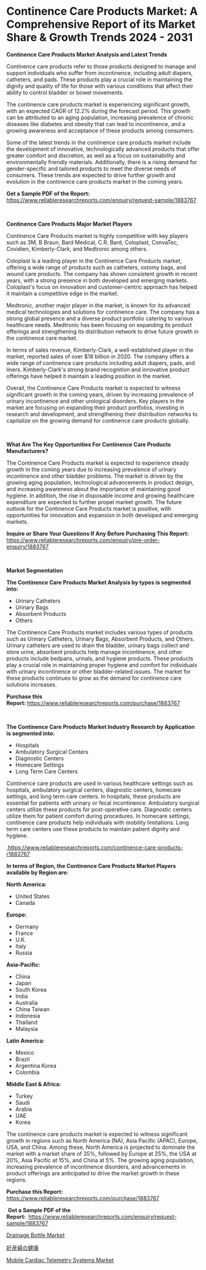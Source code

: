 <p><h1>Continence Care Products Market: A Comprehensive Report of its Market Share & Growth Trends 2024 - 2031</h1></p><p><strong>Continence Care Products Market Analysis and Latest Trends</strong></p>
<p><p>Continence care products refer to those products designed to manage and support individuals who suffer from incontinence, including adult diapers, catheters, and pads. These products play a crucial role in maintaining the dignity and quality of life for those with various conditions that affect their ability to control bladder or bowel movements.</p><p>The continence care products market is experiencing significant growth, with an expected CAGR of 12.2% during the forecast period. This growth can be attributed to an aging population, increasing prevalence of chronic diseases like diabetes and obesity that can lead to incontinence, and a growing awareness and acceptance of these products among consumers.</p><p>Some of the latest trends in the continence care products market include the development of innovative, technologically advanced products that offer greater comfort and discretion, as well as a focus on sustainability and environmentally friendly materials. Additionally, there is a rising demand for gender-specific and tailored products to meet the diverse needs of consumers. These trends are expected to drive further growth and evolution in the continence care products market in the coming years.</p></p>
<p><strong>Get a Sample PDF of the Report:&nbsp;</strong> <a href="https://www.reliableresearchreports.com/enquiry/request-sample/1883767">https://www.reliableresearchreports.com/enquiry/request-sample/1883767</a></p>
<p>&nbsp;</p>
<p><strong>Continence Care Products Major Market Players</strong></p>
<p><p>Continence Care Products market is highly competitive with key players such as 3M, B Braun, Bard Medical, C.R. Bard, Coloplast, ConvaTec, Covidien, Kimberly-Clark, and Medtronic among others.</p><p>Coloplast is a leading player in the Continence Care Products market, offering a wide range of products such as catheters, ostomy bags, and wound care products. The company has shown consistent growth in recent years, with a strong presence in both developed and emerging markets. Coloplast's focus on innovation and customer-centric approach has helped it maintain a competitive edge in the market.</p><p>Medtronic, another major player in the market, is known for its advanced medical technologies and solutions for continence care. The company has a strong global presence and a diverse product portfolio catering to various healthcare needs. Medtronic has been focusing on expanding its product offerings and strengthening its distribution network to drive future growth in the continence care market.</p><p>In terms of sales revenue, Kimberly-Clark, a well-established player in the market, reported sales of over $18 billion in 2020. The company offers a wide range of continence care products including adult diapers, pads, and liners. Kimberly-Clark's strong brand recognition and innovative product offerings have helped it maintain a leading position in the market.</p><p>Overall, the Continence Care Products market is expected to witness significant growth in the coming years, driven by increasing prevalence of urinary incontinence and other urological disorders. Key players in the market are focusing on expanding their product portfolios, investing in research and development, and strengthening their distribution networks to capitalize on the growing demand for continence care products globally.</p></p>
<p>&nbsp;</p>
<p><strong>What Are The Key Opportunities For Continence Care Products Manufacturers?</strong></p>
<p><p>The Continence Care Products market is expected to experience steady growth in the coming years due to increasing prevalence of urinary incontinence and other bladder problems. The market is driven by the growing aging population, technological advancements in product design, and increasing awareness about the importance of maintaining good hygiene. In addition, the rise in disposable income and growing healthcare expenditure are expected to further propel market growth. The future outlook for the Continence Care Products market is positive, with opportunities for innovation and expansion in both developed and emerging markets.</p></p>
<p><strong>Inquire or Share Your Questions If Any Before Purchasing This Report:</strong> <a href="https://www.reliableresearchreports.com/enquiry/pre-order-enquiry/1883767">https://www.reliableresearchreports.com/enquiry/pre-order-enquiry/1883767</a></p>
<p>&nbsp;</p>
<p><strong>Market Segmentation</strong></p>
<p><strong>The Continence Care Products Market Analysis by types is segmented into:</strong></p>
<p><ul><li>Urinary Catheters</li><li>Urinary Bags</li><li>Absorbent Products</li><li>Others</li></ul></p>
<p><p>The Continence Care Products market includes various types of products such as Urinary Catheters, Urinary Bags, Absorbent Products, and Others. Urinary catheters are used to drain the bladder, urinary bags collect and store urine, absorbent products help manage incontinence, and other products include bedpans, urinals, and hygiene products. These products play a crucial role in maintaining proper hygiene and comfort for individuals with urinary incontinence or other bladder-related issues. The market for these products continues to grow as the demand for continence care solutions increases.</p></p>
<p><strong>Purchase this Report:&nbsp;</strong><a href="https://www.reliableresearchreports.com/purchase/1883767">https://www.reliableresearchreports.com/purchase/1883767</a></p>
<p>&nbsp;</p>
<p><strong>The Continence Care Products Market Industry Research by Application is segmented into:</strong></p>
<p><ul><li>Hospitals</li><li>Ambulatory Surgical Centers</li><li>Diagnostic Centers</li><li>Homecare Settings</li><li>Long Term Care Centers</li></ul></p>
<p><p>Continence care products are used in various healthcare settings such as hospitals, ambulatory surgical centers, diagnostic centers, homecare settings, and long term care centers. In hospitals, these products are essential for patients with urinary or fecal incontinence. Ambulatory surgical centers utilize these products for post-operative care. Diagnostic centers utilize them for patient comfort during procedures. In homecare settings, continence care products help individuals with mobility limitations. Long term care centers use these products to maintain patient dignity and hygiene.</p></p>
<p><a href="https://www.reliableresearchreports.com/continence-care-products-r1883767">&nbsp;https://www.reliableresearchreports.com/continence-care-products-r1883767</a></p>
<p><strong>In terms of Region, the Continence Care Products Market Players available by Region are:</strong></p>
<p>
    <p> <strong> North America: </strong>
        <ul>
            <li>United States</li>
            <li>Canada</li>
        </ul>
        </p> 
    <p> <strong> Europe: </strong>
        <ul>
            <li>Germany</li>
            <li>France</li>
            <li>U.K.</li>
            <li>Italy</li>
            <li>Russia</li>
        </ul>
        </p> 
    <p> <strong> Asia-Pacific: </strong>
        <ul>
            <li>China</li>
            <li>Japan</li>
            <li>South Korea</li>
            <li>India</li>
            <li>Australia</li>
            <li>China Taiwan</li>
            <li>Indonesia</li>
            <li>Thailand</li>
            <li>Malaysia</li>
        </ul>
        </p> 
    <p> <strong> Latin America: </strong>
        <ul>
            <li>Mexico</li>
            <li>Brazil</li>
            <li>Argentina Korea</li>
            <li>Colombia</li>
        </ul>
        </p> 
    <p> <strong> Middle East & Africa: </strong>
        <ul>
            <li>Turkey</li>
            <li>Saudi</li>
            <li>Arabia</li>
            <li>UAE</li>
            <li>Korea</li>
        </ul>
    </p>
    </p>
<p><p>The continence care products market is expected to witness significant growth in regions such as North America (NA), Asia Pacific (APAC), Europe, USA, and China. Among these, North America is projected to dominate the market with a market share of 35%, followed by Europe at 25%, the USA at 20%, Asia Pacific at 15%, and China at 5%. The growing aging population, increasing prevalence of incontinence disorders, and advancements in product offerings are anticipated to drive the market growth in these regions.</p></p>
<p><strong>Purchase this Report: </strong><a href="https://www.reliableresearchreports.com/purchase/1883767">https://www.reliableresearchreports.com/purchase/1883767</a></p>
<p>&nbsp;<strong>Get a Sample PDF of the Report:&nbsp;&nbsp;</strong><a href="https://www.reliableresearchreports.com/enquiry/request-sample/1883767">https://www.reliableresearchreports.com/enquiry/request-sample/1883767</a></p>
<p><strong></strong></p>
<p><p><a href="https://www.linkedin.com/pulse/drainage-bottle-market-comprehensive-assessment-type-application-xec1e?trackingId=l15DKJNGop1nwpglMS0POA%3D%3D">Drainage Bottle Market</a></p><p><a href="https://github.com/DemarcusKuhlman/Market-Research-Report-List-1/blob/main/944190451279.md">妊産婦の健康</a></p><p><a href="https://www.linkedin.com/pulse/analyzing-mobile-cardiac-telemetry-systems-market-global-industry-1pjie?trackingId=%2F3phBSHve8BuBXazCeVwng%3D%3D">Mobile Cardiac Telemetry Systems Market</a></p></p>